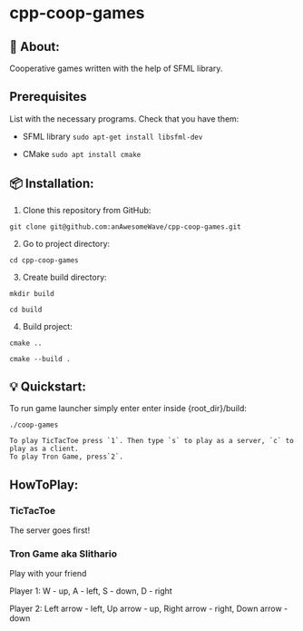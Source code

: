# cpp-coop-games

## 📖 About:
Cooperative games written with the help of SFML library.

## Prerequisites
List with the necessary programs.
Check that you have them:
 - SFML library
```sudo apt-get install libsfml-dev```
 
 - CMake
 ```sudo apt install cmake```

## 📦 Installation:
1. Clone this repository from GitHub:

```
git clone git@github.com:anAwesomeWave/cpp-coop-games.git
```

2. Go to project directory:

```
cd cpp-coop-games
```
3. Create build directory:
```
mkdir build

cd build
```
4. Build project:

```
cmake ..

cmake --build .
```

## 💡 Quickstart:
To run game launcher simply enter enter inside {root_dir}/build:
```
./coop-games

To play TicTacToe press `1`. Then type `s` to play as a server, `c` to play as a client.
To play Tron Game, press`2`.

```

## HowToPlay:
### TicTacToe
The server goes first!

### Tron Game aka Slithario
Play with your friend

Player 1: W - up, A - left, S - down, D - right

Player 2: Left arrow - left, Up arrow - up, Right arrow - right, Down arrow - down
